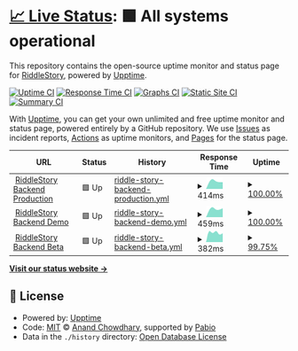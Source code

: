 # [📈 Live Status](https://RiddleStory.github.io/upptime): <!--live status--> **🟩 All systems operational**

This repository contains the open-source uptime monitor and status page for [RiddleStory](https://www.RiddleStory.com), powered by [Upptime](https://github.com/upptime/upptime).

[![Uptime CI](https://github.com/RiddleStory/upptime/workflows/Uptime%20CI/badge.svg)](https://github.com/RiddleStory/upptime/actions?query=workflow%3A%22Uptime+CI%22)
[![Response Time CI](https://github.com/RiddleStory/upptime/workflows/Response%20Time%20CI/badge.svg)](https://github.com/RiddleStory/upptime/actions?query=workflow%3A%22Response+Time+CI%22)
[![Graphs CI](https://github.com/RiddleStory/upptime/workflows/Graphs%20CI/badge.svg)](https://github.com/RiddleStory/upptime/actions?query=workflow%3A%22Graphs+CI%22)
[![Static Site CI](https://github.com/RiddleStory/upptime/workflows/Static%20Site%20CI/badge.svg)](https://github.com/RiddleStory/upptime/actions?query=workflow%3A%22Static+Site+CI%22)
[![Summary CI](https://github.com/RiddleStory/upptime/workflows/Summary%20CI/badge.svg)](https://github.com/RiddleStory/upptime/actions?query=workflow%3A%22Summary+CI%22)

With [Upptime](https://upptime.js.org), you can get your own unlimited and free uptime monitor and status page, powered entirely by a GitHub repository. We use [Issues](https://github.com/RiddleStory/upptime/issues) as incident reports, [Actions](https://github.com/RiddleStory/upptime/actions) as uptime monitors, and [Pages](https://RiddleStory.github.io/upptime) for the status page.

<!--start: status pages-->
<!-- This summary is generated by Upptime (https://github.com/upptime/upptime) -->
<!-- Do not edit this manually, your changes will be overwritten -->
<!-- prettier-ignore -->
| URL | Status | History | Response Time | Uptime |
| --- | ------ | ------- | ------------- | ------ |
| <img alt="" src="https://icons.duckduckgo.com/ip3/play.riddlestory.com.ico" height="13"> [RiddleStory Backend Production](https://play.riddlestory.com/api/version) | 🟩 Up | [riddle-story-backend-production.yml](https://github.com/RiddleStory/upptime/commits/HEAD/history/riddle-story-backend-production.yml) | <details><summary><img alt="Response time graph" src="./graphs/riddle-story-backend-production/response-time-week.png" height="20"> 414ms</summary><br><a href="https://RiddleStory.github.io/upptime/history/riddle-story-backend-production"><img alt="Response time 414" src="https://img.shields.io/endpoint?url=https%3A%2F%2Fraw.githubusercontent.com%2FRiddleStory%2Fupptime%2FHEAD%2Fapi%2Friddle-story-backend-production%2Fresponse-time.json"></a><br><a href="https://RiddleStory.github.io/upptime/history/riddle-story-backend-production"><img alt="24-hour response time 356" src="https://img.shields.io/endpoint?url=https%3A%2F%2Fraw.githubusercontent.com%2FRiddleStory%2Fupptime%2FHEAD%2Fapi%2Friddle-story-backend-production%2Fresponse-time-day.json"></a><br><a href="https://RiddleStory.github.io/upptime/history/riddle-story-backend-production"><img alt="7-day response time 414" src="https://img.shields.io/endpoint?url=https%3A%2F%2Fraw.githubusercontent.com%2FRiddleStory%2Fupptime%2FHEAD%2Fapi%2Friddle-story-backend-production%2Fresponse-time-week.json"></a><br><a href="https://RiddleStory.github.io/upptime/history/riddle-story-backend-production"><img alt="30-day response time 414" src="https://img.shields.io/endpoint?url=https%3A%2F%2Fraw.githubusercontent.com%2FRiddleStory%2Fupptime%2FHEAD%2Fapi%2Friddle-story-backend-production%2Fresponse-time-month.json"></a><br><a href="https://RiddleStory.github.io/upptime/history/riddle-story-backend-production"><img alt="1-year response time 414" src="https://img.shields.io/endpoint?url=https%3A%2F%2Fraw.githubusercontent.com%2FRiddleStory%2Fupptime%2FHEAD%2Fapi%2Friddle-story-backend-production%2Fresponse-time-year.json"></a></details> | <details><summary><a href="https://RiddleStory.github.io/upptime/history/riddle-story-backend-production">100.00%</a></summary><a href="https://RiddleStory.github.io/upptime/history/riddle-story-backend-production"><img alt="All-time uptime 100.00%" src="https://img.shields.io/endpoint?url=https%3A%2F%2Fraw.githubusercontent.com%2FRiddleStory%2Fupptime%2FHEAD%2Fapi%2Friddle-story-backend-production%2Fuptime.json"></a><br><a href="https://RiddleStory.github.io/upptime/history/riddle-story-backend-production"><img alt="24-hour uptime 100.00%" src="https://img.shields.io/endpoint?url=https%3A%2F%2Fraw.githubusercontent.com%2FRiddleStory%2Fupptime%2FHEAD%2Fapi%2Friddle-story-backend-production%2Fuptime-day.json"></a><br><a href="https://RiddleStory.github.io/upptime/history/riddle-story-backend-production"><img alt="7-day uptime 100.00%" src="https://img.shields.io/endpoint?url=https%3A%2F%2Fraw.githubusercontent.com%2FRiddleStory%2Fupptime%2FHEAD%2Fapi%2Friddle-story-backend-production%2Fuptime-week.json"></a><br><a href="https://RiddleStory.github.io/upptime/history/riddle-story-backend-production"><img alt="30-day uptime 100.00%" src="https://img.shields.io/endpoint?url=https%3A%2F%2Fraw.githubusercontent.com%2FRiddleStory%2Fupptime%2FHEAD%2Fapi%2Friddle-story-backend-production%2Fuptime-month.json"></a><br><a href="https://RiddleStory.github.io/upptime/history/riddle-story-backend-production"><img alt="1-year uptime 100.00%" src="https://img.shields.io/endpoint?url=https%3A%2F%2Fraw.githubusercontent.com%2FRiddleStory%2Fupptime%2FHEAD%2Fapi%2Friddle-story-backend-production%2Fuptime-year.json"></a></details>
| <img alt="" src="https://icons.duckduckgo.com/ip3/demo.riddlestory.com.ico" height="13"> [RiddleStory Backend Demo](https://demo.riddlestory.com/api/version) | 🟩 Up | [riddle-story-backend-demo.yml](https://github.com/RiddleStory/upptime/commits/HEAD/history/riddle-story-backend-demo.yml) | <details><summary><img alt="Response time graph" src="./graphs/riddle-story-backend-demo/response-time-week.png" height="20"> 459ms</summary><br><a href="https://RiddleStory.github.io/upptime/history/riddle-story-backend-demo"><img alt="Response time 459" src="https://img.shields.io/endpoint?url=https%3A%2F%2Fraw.githubusercontent.com%2FRiddleStory%2Fupptime%2FHEAD%2Fapi%2Friddle-story-backend-demo%2Fresponse-time.json"></a><br><a href="https://RiddleStory.github.io/upptime/history/riddle-story-backend-demo"><img alt="24-hour response time 471" src="https://img.shields.io/endpoint?url=https%3A%2F%2Fraw.githubusercontent.com%2FRiddleStory%2Fupptime%2FHEAD%2Fapi%2Friddle-story-backend-demo%2Fresponse-time-day.json"></a><br><a href="https://RiddleStory.github.io/upptime/history/riddle-story-backend-demo"><img alt="7-day response time 459" src="https://img.shields.io/endpoint?url=https%3A%2F%2Fraw.githubusercontent.com%2FRiddleStory%2Fupptime%2FHEAD%2Fapi%2Friddle-story-backend-demo%2Fresponse-time-week.json"></a><br><a href="https://RiddleStory.github.io/upptime/history/riddle-story-backend-demo"><img alt="30-day response time 459" src="https://img.shields.io/endpoint?url=https%3A%2F%2Fraw.githubusercontent.com%2FRiddleStory%2Fupptime%2FHEAD%2Fapi%2Friddle-story-backend-demo%2Fresponse-time-month.json"></a><br><a href="https://RiddleStory.github.io/upptime/history/riddle-story-backend-demo"><img alt="1-year response time 459" src="https://img.shields.io/endpoint?url=https%3A%2F%2Fraw.githubusercontent.com%2FRiddleStory%2Fupptime%2FHEAD%2Fapi%2Friddle-story-backend-demo%2Fresponse-time-year.json"></a></details> | <details><summary><a href="https://RiddleStory.github.io/upptime/history/riddle-story-backend-demo">100.00%</a></summary><a href="https://RiddleStory.github.io/upptime/history/riddle-story-backend-demo"><img alt="All-time uptime 100.00%" src="https://img.shields.io/endpoint?url=https%3A%2F%2Fraw.githubusercontent.com%2FRiddleStory%2Fupptime%2FHEAD%2Fapi%2Friddle-story-backend-demo%2Fuptime.json"></a><br><a href="https://RiddleStory.github.io/upptime/history/riddle-story-backend-demo"><img alt="24-hour uptime 100.00%" src="https://img.shields.io/endpoint?url=https%3A%2F%2Fraw.githubusercontent.com%2FRiddleStory%2Fupptime%2FHEAD%2Fapi%2Friddle-story-backend-demo%2Fuptime-day.json"></a><br><a href="https://RiddleStory.github.io/upptime/history/riddle-story-backend-demo"><img alt="7-day uptime 100.00%" src="https://img.shields.io/endpoint?url=https%3A%2F%2Fraw.githubusercontent.com%2FRiddleStory%2Fupptime%2FHEAD%2Fapi%2Friddle-story-backend-demo%2Fuptime-week.json"></a><br><a href="https://RiddleStory.github.io/upptime/history/riddle-story-backend-demo"><img alt="30-day uptime 100.00%" src="https://img.shields.io/endpoint?url=https%3A%2F%2Fraw.githubusercontent.com%2FRiddleStory%2Fupptime%2FHEAD%2Fapi%2Friddle-story-backend-demo%2Fuptime-month.json"></a><br><a href="https://RiddleStory.github.io/upptime/history/riddle-story-backend-demo"><img alt="1-year uptime 100.00%" src="https://img.shields.io/endpoint?url=https%3A%2F%2Fraw.githubusercontent.com%2FRiddleStory%2Fupptime%2FHEAD%2Fapi%2Friddle-story-backend-demo%2Fuptime-year.json"></a></details>
| <img alt="" src="https://icons.duckduckgo.com/ip3/beta.riddlestory.com.ico" height="13"> [RiddleStory Backend Beta](https://beta.riddlestory.com/api/version) | 🟩 Up | [riddle-story-backend-beta.yml](https://github.com/RiddleStory/upptime/commits/HEAD/history/riddle-story-backend-beta.yml) | <details><summary><img alt="Response time graph" src="./graphs/riddle-story-backend-beta/response-time-week.png" height="20"> 382ms</summary><br><a href="https://RiddleStory.github.io/upptime/history/riddle-story-backend-beta"><img alt="Response time 382" src="https://img.shields.io/endpoint?url=https%3A%2F%2Fraw.githubusercontent.com%2FRiddleStory%2Fupptime%2FHEAD%2Fapi%2Friddle-story-backend-beta%2Fresponse-time.json"></a><br><a href="https://RiddleStory.github.io/upptime/history/riddle-story-backend-beta"><img alt="24-hour response time 351" src="https://img.shields.io/endpoint?url=https%3A%2F%2Fraw.githubusercontent.com%2FRiddleStory%2Fupptime%2FHEAD%2Fapi%2Friddle-story-backend-beta%2Fresponse-time-day.json"></a><br><a href="https://RiddleStory.github.io/upptime/history/riddle-story-backend-beta"><img alt="7-day response time 382" src="https://img.shields.io/endpoint?url=https%3A%2F%2Fraw.githubusercontent.com%2FRiddleStory%2Fupptime%2FHEAD%2Fapi%2Friddle-story-backend-beta%2Fresponse-time-week.json"></a><br><a href="https://RiddleStory.github.io/upptime/history/riddle-story-backend-beta"><img alt="30-day response time 382" src="https://img.shields.io/endpoint?url=https%3A%2F%2Fraw.githubusercontent.com%2FRiddleStory%2Fupptime%2FHEAD%2Fapi%2Friddle-story-backend-beta%2Fresponse-time-month.json"></a><br><a href="https://RiddleStory.github.io/upptime/history/riddle-story-backend-beta"><img alt="1-year response time 382" src="https://img.shields.io/endpoint?url=https%3A%2F%2Fraw.githubusercontent.com%2FRiddleStory%2Fupptime%2FHEAD%2Fapi%2Friddle-story-backend-beta%2Fresponse-time-year.json"></a></details> | <details><summary><a href="https://RiddleStory.github.io/upptime/history/riddle-story-backend-beta">99.75%</a></summary><a href="https://RiddleStory.github.io/upptime/history/riddle-story-backend-beta"><img alt="All-time uptime 99.75%" src="https://img.shields.io/endpoint?url=https%3A%2F%2Fraw.githubusercontent.com%2FRiddleStory%2Fupptime%2FHEAD%2Fapi%2Friddle-story-backend-beta%2Fuptime.json"></a><br><a href="https://RiddleStory.github.io/upptime/history/riddle-story-backend-beta"><img alt="24-hour uptime 100.00%" src="https://img.shields.io/endpoint?url=https%3A%2F%2Fraw.githubusercontent.com%2FRiddleStory%2Fupptime%2FHEAD%2Fapi%2Friddle-story-backend-beta%2Fuptime-day.json"></a><br><a href="https://RiddleStory.github.io/upptime/history/riddle-story-backend-beta"><img alt="7-day uptime 99.75%" src="https://img.shields.io/endpoint?url=https%3A%2F%2Fraw.githubusercontent.com%2FRiddleStory%2Fupptime%2FHEAD%2Fapi%2Friddle-story-backend-beta%2Fuptime-week.json"></a><br><a href="https://RiddleStory.github.io/upptime/history/riddle-story-backend-beta"><img alt="30-day uptime 99.75%" src="https://img.shields.io/endpoint?url=https%3A%2F%2Fraw.githubusercontent.com%2FRiddleStory%2Fupptime%2FHEAD%2Fapi%2Friddle-story-backend-beta%2Fuptime-month.json"></a><br><a href="https://RiddleStory.github.io/upptime/history/riddle-story-backend-beta"><img alt="1-year uptime 99.75%" src="https://img.shields.io/endpoint?url=https%3A%2F%2Fraw.githubusercontent.com%2FRiddleStory%2Fupptime%2FHEAD%2Fapi%2Friddle-story-backend-beta%2Fuptime-year.json"></a></details>

<!--end: status pages-->

[**Visit our status website →**](https://RiddleStory.github.io/upptime)

## 📄 License

- Powered by: [Upptime](https://github.com/upptime/upptime)
- Code: [MIT](./LICENSE) © [Anand Chowdhary](https://anandchowdhary.com), supported by [Pabio](https://pabio.com)
- Data in the `./history` directory: [Open Database License](https://opendatacommons.org/licenses/odbl/1-0/)
